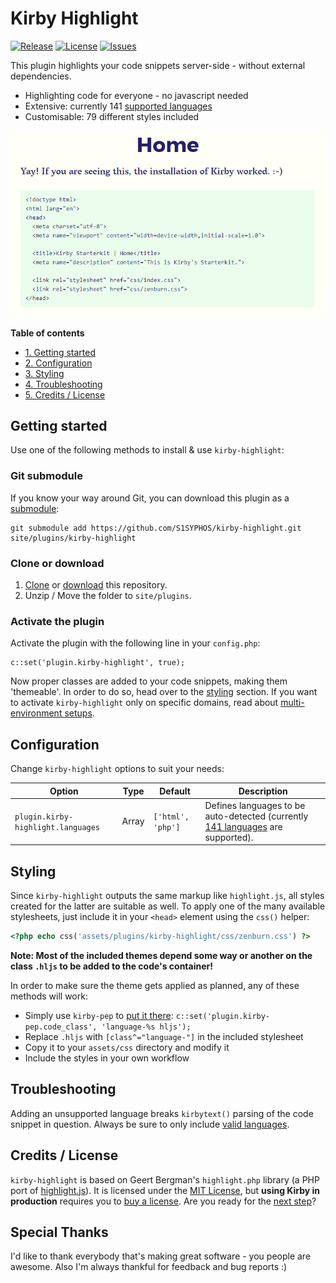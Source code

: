 # Kirby Highlight
[![Release](https://img.shields.io/github/release/S1SYPHOS/kirby-highlight.svg)](https://github.com/S1SYPHOS/kirby-highlight/releases) [![License](https://img.shields.io/github/license/S1SYPHOS/kirby-highlight.svg)](https://github.com/S1SYPHOS/kirby-highlight/blob/master/LICENSE) [![Issues](https://img.shields.io/github/issues/S1SYPHOS/kirby-highlight.svg)](https://github.com/S1SYPHOS/kirby-highlight/issues)

This plugin highlights your code snippets server-side - without external dependencies.

- Highlighting code for everyone - no javascript needed
- Extensive: currently 141 [supported languages](https://github.com/S1SYPHOS/kirby-highlight/tree/master/vendor/scrivo/highlight.php/Highlight/languages)
- Customisable: 79 different styles included

![screenshot of the kirby-highlight plugin](screenshot.gif)

**Table of contents**
- [1. Getting started](#getting-started)
- [2. Configuration](#configuration)
- [3. Styling](#styling)
- [4. Troubleshooting](#troubleshooting)
- [5. Credits / License](#credits--license)

## Getting started
Use one of the following methods to install & use `kirby-highlight`:

### Git submodule

If you know your way around Git, you can download this plugin as a [submodule](https://github.com/blog/2104-working-with-submodules):

```text
git submodule add https://github.com/S1SYPHOS/kirby-highlight.git site/plugins/kirby-highlight
```

### Clone or download

1. [Clone](https://github.com/S1SYPHOS/kirby-highlight.git) or [download](https://github.com/S1SYPHOS/kirby-highlight/archive/master.zip)  this repository.
2. Unzip / Move the folder to `site/plugins`.

### Activate the plugin
Activate the plugin with the following line in your `config.php`:

```text
c::set('plugin.kirby-highlight', true);
``` 

Now proper classes are added to your code snippets, making  them 'themeable'. In order to do so, head over to the [styling](#styling) section. If you want to activate `kirby-highlight` only on specific domains, read about [multi-environment setups](https://getkirby.com/docs/developer-guide/configuration/options).

## Configuration
Change `kirby-highlight` options to suit your needs:

| Option | Type | Default | Description |
| --- | --- | --- | --- |
| `plugin.kirby-highlight.languages` | Array | `['html', 'php']` | Defines languages to be auto-detected (currently [141 languages](https://github.com/S1SYPHOS/kirby-highlight/tree/master/vendor/scrivo/highlight.php/Highlight/languages) are supported). |

## Styling
Since `kirby-highlight` outputs the same markup like `highlight.js`, all styles created for the latter are suitable as well. To apply one of the many available stylesheets, just include it in your `<head>` element using the `css()` helper:

```php
<?php echo css('assets/plugins/kirby-highlight/css/zenburn.css') ?>
```

**Note: Most of the included themes depend some way or another on the class `.hljs` to be added to the code's container!**

In order to make sure the theme gets applied as planned, any of these methods will work:
- Simply use `kirby-pep` to [put it there](https://github.com/S1SYPHOS/kirby-pep): `c::set('plugin.kirby-pep.code_class', 'language-%s hljs');`
- Replace `.hljs` with `[class^="language-"]` in the included stylesheet
- Copy it to your `assets/css` directory and modify it
- Include the styles in your own workflow 

## Troubleshooting
Adding an unsupported language breaks `kirbytext()` parsing of the code snippet in question. Always be sure to only include [valid languages](https://github.com/S1SYPHOS/kirby-highlight/tree/master/vendor/scrivo/highlight.php/Highlight/languages).

## Credits / License
`kirby-highlight` is based on Geert Bergman's `highlight.php` library (a PHP port of [highlight.js](https://highlightjs.org)). It is licensed under the [MIT License](LICENSE), but **using Kirby in production** requires you to [buy a license](https://getkirby.com/buy). Are you ready for the [next step](https://getkirby.com/next)?

## Special Thanks
I'd like to thank everybody that's making great software - you people are awesome. Also I'm always thankful for feedback and bug reports :)

